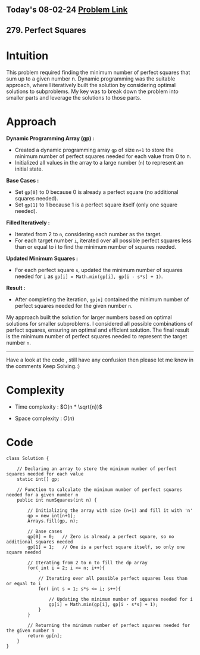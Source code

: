 ## Today's 08-02-24 [Problem Link](https://leetcode.com/problems/perfect-squares/description/?envType=daily-question&envId=2024-02-08)
## 279. Perfect Squares


# Intuition
<!-- Describe your first thoughts on how to solve this problem. -->
This problem required finding the minimum number of perfect squares that sum up to a given number n. Dynamic programming was the suitable approach, where I iteratively built the solution by considering optimal solutions to subproblems. My key was to break down the problem into smaller parts and leverage the solutions to those parts.

# Approach
<!-- Describe your approach to solving the problem. -->
**Dynamic Programming Array (gp) :**
- Created a dynamic programming array `gp` of size `n+1` to store the minimum number of perfect squares needed for each value from 0 to n.
- Initialized all values in the array to a large number (`n`) to represent an initial state.

**Base Cases :**
- Set `gp[0]` to 0 because 0 is already a perfect square (no additional squares needed).
- Set `gp[1]` to 1 because 1 is a perfect square itself (only one square needed).

**Filled Iteratively :**
- Iterated from 2 to `n`, considering each number as the target.
- For each target number `i`, iterated over all possible perfect squares less than or equal to i to find the minimum number of squares needed.

**Updated Minimum Squares :**
- For each perfect square `s`, updated the minimum number of squares needed for `i` as `gp[i] = Math.min(gp[i], gp[i - s*s] + 1)`.

**Result :**
- After completing the iteration, `gp[n]` contained the minimum number of perfect squares needed for the given number `n`.


My approach built the solution for larger numbers based on optimal solutions for smaller subproblems. I considered all possible combinations of perfect squares, ensuring an optimal and efficient solution. The final result is the minimum number of perfect squares needed to represent the target number `n`.

---
Have a look at the code , still have any confusion then please let me know in the comments
Keep Solving.:)
# Complexity
- Time complexity : $O(n * \sqrt{n})$
<!-- Add your time complexity here, e.g. $$O(n)$$ -->

- Space complexity : $O(n)$
<!-- Add your space complexity here, e.g. $$O(n)$$ -->

# Code
```
class Solution {

    // Declaring an array to store the minimum number of perfect squares needed for each value
    static int[] gp;

    // Function to calculate the minimum number of perfect squares needed for a given number n
    public int numSquares(int n) {
        
        // Initializing the array with size (n+1) and fill it with 'n'
        gp = new int[n+1];
        Arrays.fill(gp, n);
        
        // Base cases
        gp[0] = 0;   // Zero is already a perfect square, so no additional squares needed
        gp[1] = 1;   // One is a perfect square itself, so only one square needed
        
        // Iterating from 2 to n to fill the dp array
        for( int i = 2; i <= n; i++){
            `
            // Iterating over all possible perfect squares less than or equal to i
            for( int s = 1; s*s <= i; s++){
                
                // Updating the minimum number of squares needed for i
                gp[i] = Math.min(gp[i], gp[i - s*s] + 1);
            }
        }
        
        // Returning the minimum number of perfect squares needed for the given number n
        return gp[n];
    }
}
```